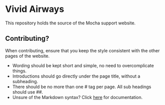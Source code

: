 # Vivid Airways

This repository holds the source of the Mocha support website.

## Contributing?
When contributing, ensure that you keep the style consistent with the other pages of the website.
- Wording should be kept short and simple, no need to overcomplicate things.
- Introductions should go directly under the page title, without a subheading.
- There should be no more than one # tag per page. All sub headings should use ##.
- Unsure of the Markdown syntax? Click [here](https://pmarsceill.github.io/just-the-docs/docs/ui-components) for documentation.
